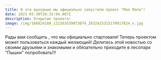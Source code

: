 ```yaml
---
title: В эти выходные мы официально запустили проект "Мая Мапа"!
date: 2021-03-30T20:33:04.087Z
description: Открытие проекта!
image: /img/166824188_122263539873074_2632425315170917824_n.jpg
---
```

Рады вам сообщить , что мы официально стартовали! Теперь проектом может  пользоваться каждый желающий! Делитесь этой новостью со своими друзьями и знакомыми и обязательно приходите в лесопарк "Пышки" попробовать!!!